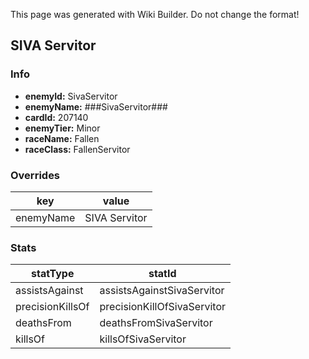 <span class="wiki-builder">This page was generated with Wiki Builder. Do not change the format!</span>

## SIVA Servitor
### Info
* **enemyId:** SivaServitor
* **enemyName:** ###SivaServitor###
* **cardId:** 207140
* **enemyTier:** Minor
* **raceName:** Fallen
* **raceClass:** FallenServitor

### Overrides
key | value
--- | -----
enemyName | SIVA Servitor

### Stats
statType | statId
-------- | ------
assistsAgainst | assistsAgainstSivaServitor
precisionKillsOf | precisionKillOfSivaServitor
deathsFrom | deathsFromSivaServitor
killsOf | killsOfSivaServitor

